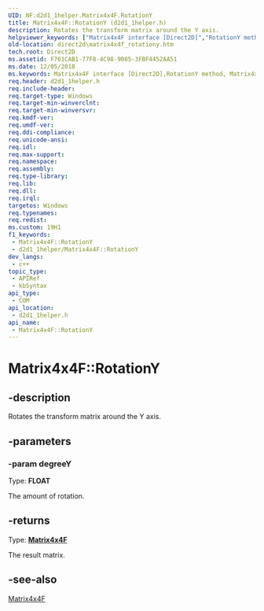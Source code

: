 ```yaml
---
UID: NF:d2d1_1helper.Matrix4x4F.RotationY
title: Matrix4x4F::RotationY (d2d1_1helper.h)
description: Rotates the transform matrix around the Y axis.
helpviewer_keywords: ["Matrix4x4F interface [Direct2D]","RotationY method","Matrix4x4F.RotationY","Matrix4x4F::RotationY","RotationY","RotationY method [Direct2D]","RotationY method [Direct2D]","Matrix4x4F interface","d2d1_1helper/Matrix4x4F::RotationY","direct2d.matrix4x4f_rotationy"]
old-location: direct2d\matrix4x4f_rotationy.htm
tech.root: Direct2D
ms.assetid: F761CAB1-77F8-4C98-9085-3FBF4452AA51
ms.date: 12/05/2018
ms.keywords: Matrix4x4F interface [Direct2D],RotationY method, Matrix4x4F.RotationY, Matrix4x4F::RotationY, RotationY, RotationY method [Direct2D], RotationY method [Direct2D],Matrix4x4F interface, d2d1_1helper/Matrix4x4F::RotationY, direct2d.matrix4x4f_rotationy
req.header: d2d1_1helper.h
req.include-header: 
req.target-type: Windows
req.target-min-winverclnt: 
req.target-min-winversvr: 
req.kmdf-ver: 
req.umdf-ver: 
req.ddi-compliance: 
req.unicode-ansi: 
req.idl: 
req.max-support: 
req.namespace: 
req.assembly: 
req.type-library: 
req.lib: 
req.dll: 
req.irql: 
targetos: Windows
req.typenames: 
req.redist: 
ms.custom: 19H1
f1_keywords:
 - Matrix4x4F::RotationY
 - d2d1_1helper/Matrix4x4F::RotationY
dev_langs:
 - c++
topic_type:
 - APIRef
 - kbSyntax
api_type:
 - COM
api_location:
 - d2d1_1helper.h
api_name:
 - Matrix4x4F::RotationY
---
```


# Matrix4x4F::RotationY


## -description

Rotates the transform matrix around the Y axis.

## -parameters

### -param degreeY

Type: <b>FLOAT</b>

The amount of rotation.

## -returns

Type: <b><a href="/windows/desktop/api/d2d1_1helper/nl-d2d1_1helper-matrix4x4f">Matrix4x4F</a></b>

The result matrix.

## -see-also

<a href="/windows/desktop/api/d2d1_1helper/nl-d2d1_1helper-matrix4x4f">Matrix4x4F</a>

